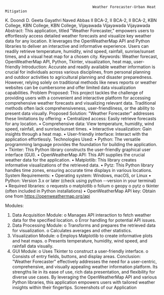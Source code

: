                                             Weather Forecaster-Urban Heat Mitigation 
K. Doondi                                      D. Geeta Gayathri                               Naved Abbas
II BCA-2,                                            II BCA-2,                                          II BCA-2,
KBN College,                                   KBN College,                                  KBN College,
Vijayawada                                        Vijayawada                                    Vijayawada
Abstract:
This application, titled "Weather Forecaster," empowers users to effortlessly access detailed weather forecasts and visualize key weather data for any location. It leverages the OpenWeatherMap API and Python libraries to deliver an interactive and informative experience. Users can readily retrieve temperature, humidity, wind speed, rainfall, sunrise/sunset times, and a visual heat map for a chosen city.
Keywords: Weather forecast, OpenWeatherMap API, Python, Tkinter, visualization, heat map, user-friendly
Introduction:
Accurate and readily available weather information is crucial for individuals across various disciplines, from personal planning and outdoor activities to agricultural planning and disaster preparedness. However, relying solely on traditional methods like news reports or weather websites can be cumbersome and offer limited data visualization capabilities.
Problem Proposed: This project tackles the challenge of providing users with a convenient and interactive platform for accessing comprehensive weather forecasts and visualizing relevant data. Traditional methods often lack comprehensiveness, user-friendliness, or the ability to present data visually.
Proposed Solution:
"Weather Forecaster" addresses these limitations by offering:
•	Centralized access: Easily retrieve forecasts for any location.
•	Comprehensive data: View temperature, humidity, wind speed, rainfall, and sunrise/sunset times.
•	Interactive visualization: Gain insights through a heat map.
•	User-friendly interface: Interact with the application effortlessly.
Technologies Used:
•	Python: The versatile programming language provides the foundation for building the application.
•	Tkinter: This Python library constructs the user-friendly graphical user interface (GUI).
•	OpenWeatherMap API: This API supplies the crucial weather data for the application.
•	Matplotlib: This library creates informative visualizations of the retrieved data.
•	Pytz: This Python library handles time zones, ensuring accurate time displays in various locations.
System Requirements:
•	Operating system: Windows, macOS, or Linux
•	Python: Version 3.x or later (check using python --version in your terminal)
•	Required libraries: 
o	requests
o	matplotlib
o	folium
o	geopy
o	pytz
o	tkinter (often included in Python installations)
•	OpenWeatherMap API key: Obtain one from https://openweathermap.org/api


Modules:
1.	Data Acquisition Module: 
o	Manages API interaction to fetch weather data for the specified location.
o	Error handling for potential API issues.
2.	Data Processing Module: 
o	Transforms and prepares the retrieved data for visualization.
o	Calculates averages and other statistics.
3.	Visualization Module: 
o	Employs Matplotlib to create informative plots and heat maps.
o	Presents temperature, humidity, wind speed, and rainfall data visually.
4.	GUI Module: 
o	Uses Tkinter to construct a user-friendly interface.
o	Consists of entry fields, buttons, and display areas.
Conclusion:
"Weather Forecaster" effectively addresses the need for a user-centric, comprehensive, and visually appealing weather information platform. Its strengths lie in its ease of use, rich data presentation, and flexibility for diverse use cases. By leveraging the OpenWeatherMap API and various Python libraries, this application empowers users with tailored weather insights within their fingertips.
Screenshots of our Application  
 


 

